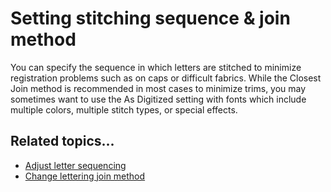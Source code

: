 # Setting stitching sequence & join method

You can specify the sequence in which letters are stitched to minimize registration problems such as on caps or difficult fabrics. While the Closest Join method is recommended in most cases to minimize trims, you may sometimes want to use the As Digitized setting with fonts which include multiple colors, multiple stitch types, or special effects.

## Related topics...

- [Adjust letter sequencing](Adjust_letter_sequencing)
- [Change lettering join method](Change_lettering_join_method)
